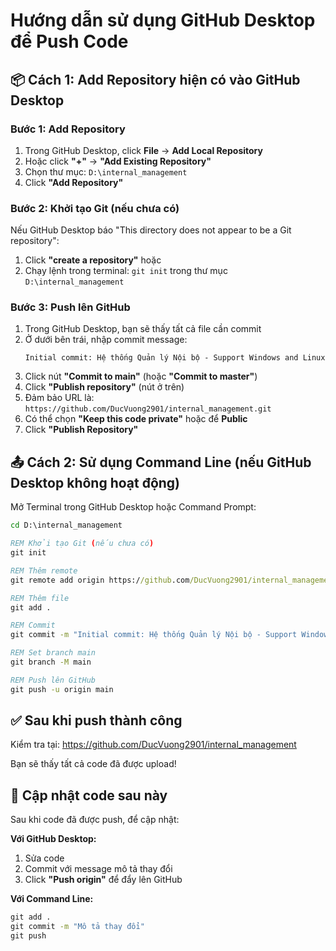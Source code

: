 # Hướng dẫn sử dụng GitHub Desktop để Push Code

## 📦 Cách 1: Add Repository hiện có vào GitHub Desktop

### Bước 1: Add Repository
1. Trong GitHub Desktop, click **File** → **Add Local Repository**
2. Hoặc click **"+"** → **"Add Existing Repository"**
3. Chọn thư mục: `D:\internal_management`
4. Click **"Add Repository"**

### Bước 2: Khởi tạo Git (nếu chưa có)
Nếu GitHub Desktop báo "This directory does not appear to be a Git repository":
1. Click **"create a repository"** hoặc
2. Chạy lệnh trong terminal: `git init` trong thư mục `D:\internal_management`

### Bước 3: Push lên GitHub
1. Trong GitHub Desktop, bạn sẽ thấy tất cả file cần commit
2. Ở dưới bên trái, nhập commit message:
   ```
   Initial commit: Hệ thống Quản lý Nội bộ - Support Windows and Linux
   ```
3. Click nút **"Commit to main"** (hoặc **"Commit to master"**)
4. Click **"Publish repository"** (nút ở trên)
5. Đảm bảo URL là: `https://github.com/DucVuong2901/internal_management.git`
6. Có thể chọn **"Keep this code private"** hoặc để **Public**
7. Click **"Publish Repository"**

## 📤 Cách 2: Sử dụng Command Line (nếu GitHub Desktop không hoạt động)

Mở Terminal trong GitHub Desktop hoặc Command Prompt:

```cmd
cd D:\internal_management

REM Khởi tạo Git (nếu chưa có)
git init

REM Thêm remote
git remote add origin https://github.com/DucVuong2901/internal_management.git

REM Thêm file
git add .

REM Commit
git commit -m "Initial commit: Hệ thống Quản lý Nội bộ - Support Windows and Linux"

REM Set branch main
git branch -M main

REM Push lên GitHub
git push -u origin main
```

## ✅ Sau khi push thành công

Kiểm tra tại: https://github.com/DucVuong2901/internal_management

Bạn sẽ thấy tất cả code đã được upload!

## 🔄 Cập nhật code sau này

Sau khi code đã được push, để cập nhật:

**Với GitHub Desktop:**
1. Sửa code
2. Commit với message mô tả thay đổi
3. Click **"Push origin"** để đẩy lên GitHub

**Với Command Line:**
```cmd
git add .
git commit -m "Mô tả thay đổi"
git push
```

